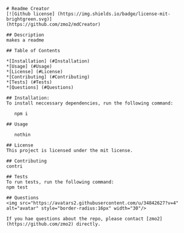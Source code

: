 
    # Readme Creator
    [![Github license] (https://img.shields.io/badge/license-mit-brightgreen.svg)] 
    (https://github.com/zmo2/mdCreator)
        
    ## Description
    makes a readme
    
    ## Table of Contents
    
    *[Installation] (#Installation)
    *[Usage] (#Usage)
    *[License] (#License)
    *[Contributing] (#Contributing)
    *[Tests] (#Tests)
    *[Questions] (#Questions)

    ## Installation:
    To install neccessary dependencies, run the following command:

       npm i
    
    ## Usage

       nothin

    ## License
    This project is licensed under the mit license.

    ## Contributing
    contri

    ## Tests
    To run tests, run the following command:
    npm test

    ## Questions
    <img src="https://avatars2.githubusercontent.com/u/34842627?v=4" alt="avatar" style="border-radius:16px" width="30"/>

    If you hae questions about the repo, please contact [zmo2] (https://github.com/zmo2) directly. 

    